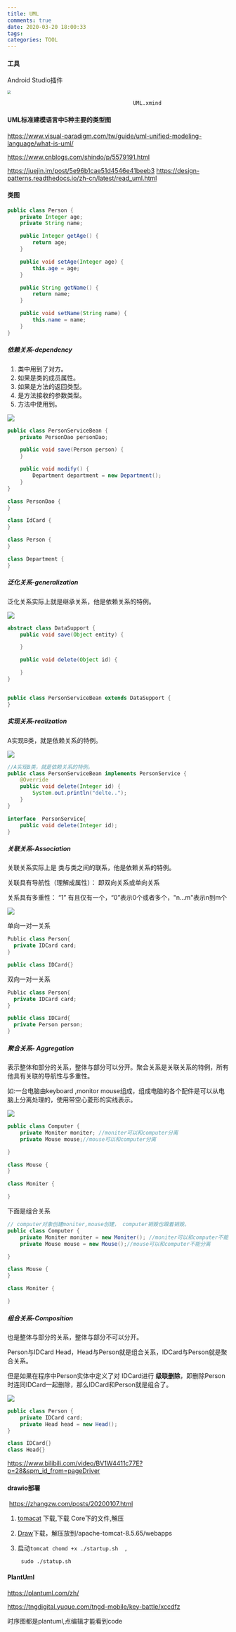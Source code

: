 ```yaml
---
title: UML
comments: true
date: 2020-03-20 18:00:33
tags:
categories: TOOL
---
```




#### 工具

Android Studio插件





<img src="UML/UML.png" style="zoom:50%;" />

 							  				UML.xmind



#### **UML标准建模语言中5种主要的类型图**

https://www.visual-paradigm.com/tw/guide/uml-unified-modeling-language/what-is-uml/

https://www.cnblogs.com/shindo/p/5579191.html

https://juejin.im/post/5e96b1cae51d4546e41beeb3
https://design-patterns.readthedocs.io/zh-cn/latest/read_uml.html


#### 类图

```java
public class Person {
    private Integer age;
    private String name;

    public Integer getAge() {
        return age;
    }

    public void setAge(Integer age) {
        this.age = age;
    }

    public String getName() {
        return name;
    }

    public void setName(String name) {
        this.name = name;
    }
}
```



##### 依赖关系-dependency

1. 类中用到了对方。
2. 如果是类的成员属性。
3. 如果是方法的返回类型。
4. 是方法接收的参数类型。
5. 方法中使用到。







![](UML/dependency.png)



```java
public class PersonServiceBean {
    private PersonDao personDao;

    public void save(Person person) {
    }

    public void modify() {
        Department department = new Department();
    }
}

class PersonDao {
}

class IdCard {
}

class Person {
}

class Department {
}
```



##### 泛化关系-generalization

泛化关系实际上就是继承关系，他是依赖关系的特例。

![](UML/Generalization.png)



```java
abstract class DataSupport {
    public void save(Object entity) {

    }

    public void delete(Object id) {

    }
}


public class PersonServiceBean extends DataSupport {
}
```



##### 实现关系-realization

A实现B类，就是依赖关系的特例。

![](UML/Realization.png)

```java
//A实现B类，就是依赖关系的特例。
public class PersonServiceBean implements PersonService {
    @Override
    public void delete(Integer id) {
        System.out.println("delte..");
    }
}

interface  PersonService{
    public void delete(Integer id);
}
```



##### 关联关系-Association

关联关系实际上是 类与类之间的联系，他是依赖关系的特例。

关联具有导航性（理解成属性）： 即双向关系或单向关系

关系具有多重性： “1” 有且仅有一个，“0”表示0个或者多个，"n...m"表示n到m个



![](UML/association.png)

单向一对一关系

```java
Public class Person{
  private IDCard card;
}

public class IDCard{}

```



双向一对一关系

```java
Public class Person{
  private IDCard card;
}

public class IDCard{
  private Person person;
}

```



##### 聚合关系- Aggregation

表示整体和部分的关系，整体与部分可以分开。聚合关系是关联关系的特例，所有他具有关联的导航性与多重性。

如:一台电脑由keyboard ,monitor  mouse组成，组成电脑的各个配件是可以从电脑上分离处理的，使用带空心菱形的实线表示。



![](UML/aggregation.png)

```java
public class Computer {
    private Moniter moniter; //moniter可以和computer分离
    private Mouse mouse;//mouse可以和computer分离

}

class Mouse {
}

class Moniter {

}
```



下面是组合关系

```java
// computer对象创建moniter,mouse创建， computer销毁也跟着销毁。
public class Computer {
    private Moniter moniter = new Moniter(); //moniter可以和computer不能分离
    private Mouse mouse = new Mouse();//mouse可以和computer不能分离

}

class Mouse {
}

class Moniter {

}
```

##### 组合关系-Composition

也是整体与部分的关系，整体与部分不可以分开。

Person与IDCard Head，Head与Person就是组合关系，IDCard与Person就是聚合关系。



但是如果在程序中Person实体中定义了对 IDCard进行 **级联删除**，即删除Person时连同IDCard一起删除，那么IDCard和Person就是组合了。



![](UML/composition.png)

```java
public class Person {
    private IDCard card;
    private Head head = new Head();
}

class IDCard{}
class Head{}
```





https://www.bilibili.com/video/BV1W4411c77E?p=28&spm_id_from=pageDriver



#### drawio部署

​	https://zhangzw.com/posts/20200107.html

1. [tomacat](https://tomcat.apache.org/download-80.cgi) 下载,下载 Core下的文件,解压

2. [Draw](https://github.com/jgraph/drawio/releases)下载，解压放到/apache-tomcat-8.5.65/webapps

3. 启动`tomcat chomd +x ./startup.sh  ,`

   ` sudo ./statup.sh`



#### PlantUml

https://plantuml.com/zh/

https://tngdigital.yuque.com/tngd-mobile/key-battle/xccdfz

时序图都是plantuml,点编辑才能看到code
